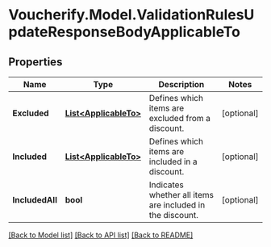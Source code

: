 # Voucherify.Model.ValidationRulesUpdateResponseBodyApplicableTo

## Properties

Name | Type | Description | Notes
------------ | ------------- | ------------- | -------------
**Excluded** | [**List&lt;ApplicableTo&gt;**](ApplicableTo.md) | Defines which items are excluded from a discount. | [optional] 
**Included** | [**List&lt;ApplicableTo&gt;**](ApplicableTo.md) | Defines which items are included in a discount. | [optional] 
**IncludedAll** | **bool** | Indicates whether all items are included in the discount. | [optional] 

[[Back to Model list]](../../README.md#documentation-for-models) [[Back to API list]](../../README.md#documentation-for-api-endpoints) [[Back to README]](../../README.md)

